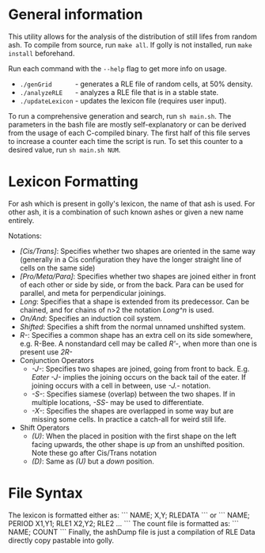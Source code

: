 <h1>General information</h1>

This utility allows for the analysis of the distribution of still lifes from random ash. To compile from source, run `make all`. If golly is not installed, run `make install` beforehand.

Run each command with the `--help` flag to get more info on usage.
- `./genGrid      `	- generates a RLE file of random cells, at 50% density.
- `./analyzeRLE   `	- analyzes a RLE file that is in a stable state.
- `./updateLexicon`	- updates the lexicon file (requires user input).

To run a comprehensive generation and search, run `sh main.sh`. The parameters in the bash file are mostly self-explanatory or can be derived from the usage of each C-compiled binary. The first half of this file serves to increase a counter each time the script is run. To set this counter to a desired value, run `sh main.sh NUM`.

<h1>Lexicon Formatting</h1>
For ash which is present in golly's lexicon, the name of that ash is used.
For other ash, it is a combination of such known ashes or given a new name
entirely.

Notations:
* *\[Cis/Trans\]*: Specifies whether two shapes are oriented in the same way (generally in a Cis configuration they have the longer straight line of cells on the same side)
* *\[Pro/Meta/Para\]*: Specifies whether two shapes are joined either in front of each other or side by side, or from the back. Para can be used for parallel, and meta for perpendicular joinings.
* *Long*: Specifies that a shape is extended from its predecessor. Can be chained, and for chains of n>2 the notation *Long^n* is used.
* *On/And*: Specifies an induction coil system.
* *Shifted*: Specifies a shift from the normal unnamed unshifted system.
* *R-*: Specifies a common shape has an extra cell on its side somewhere, e.g. R-Bee. A nonstandard cell may be called *R'-*, when more than one is present use *2R-*
* Conjunction Operators
  * *-J-*: Specifies two shapes are joined, going from front to back. E.g. *Eater -J-* implies the joining occurs on the back tail of the eater. If joining occurs with a cell in between, use *-J.-* notation.
  * *-S-*: Specifies siamese (overlap) between the two shapes. If in multiple locations, *-SS-* may be used to differentiate.
  * *-X-*: Specifies the shapes are overlapped in some way but are missing some cells. In practice a catch-all for weird still life.
* Shift Operators
  * *(U)*: When the placed in position with the first shape on the left facing upwards, the other shape is *up* from an unshifted position. Note these go after Cis/Trans notation
  * *(D)*: Same as *(U)* but a *down* position.

<h1>File Syntax</h1>
The lexicon is formatted either as:
```
NAME; X,Y; RLEDATA
```
or
```
NAME; PERIOD
X1,Y1; RLE1
X2,Y2; RLE2
...
```
The count file is formatted as:
```
NAME; COUNT
```
Finally, the ashDump file is just a compilation of RLE Data directly copy pastable into golly.
